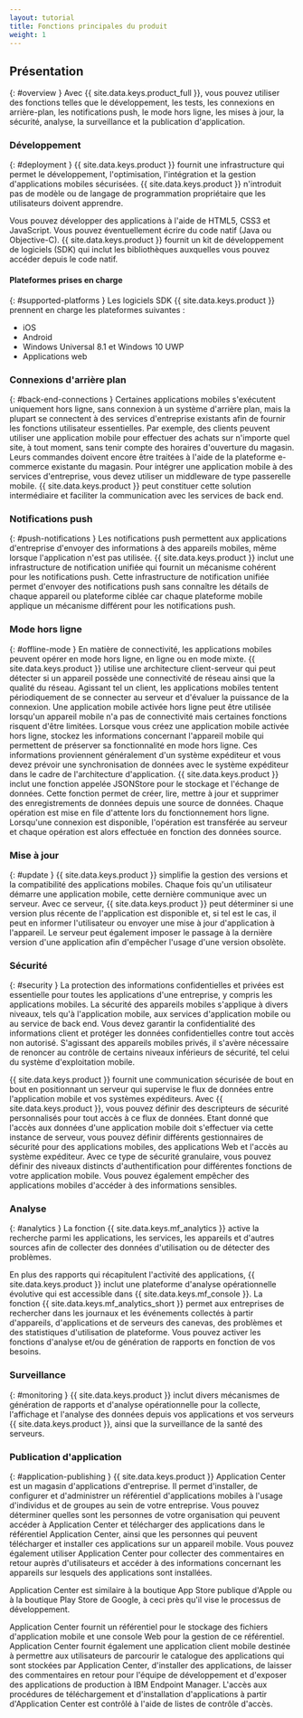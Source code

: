 ```yaml
---
layout: tutorial
title: Fonctions principales du produit
weight: 1
---
```

<!-- NLS_CHARSET=UTF-8 -->
## Présentation
{: #overview }
Avec {{ site.data.keys.product_full }}, vous pouvez utiliser des fonctions telles que le développement, les tests, les connexions en arrière-plan, les notifications push, le mode hors ligne, les mises à jour, la sécurité, analyse, la surveillance et la publication d'application.

### Développement
{: #deployment }
{{ site.data.keys.product }} fournit une infrastructure qui permet le développement, l'optimisation, l'intégration et la gestion d'applications mobiles sécurisées. {{ site.data.keys.product }} n'introduit pas de modèle ou de langage de programmation propriétaire que les utilisateurs doivent apprendre.

Vous pouvez développer des applications à l'aide de HTML5, CSS3 et JavaScript. Vous pouvez éventuellement écrire du code natif (Java ou Objective-C). {{ site.data.keys.product }}
fournit un kit de développement de logiciels (SDK) qui inclut les bibliothèques auxquelles vous pouvez accéder depuis le code natif.

#### Plateformes prises en charge
{: #supported-platforms }
Les logiciels SDK {{ site.data.keys.product }} prennent en charge les plateformes suivantes :

* iOS
* Android
* Windows Universal 8.1 et Windows 10 UWP
* Applications web

### Connexions d'arrière plan
{: #back-end-connections }
Certaines applications mobiles s'exécutent uniquement hors ligne, sans connexion à un système d'arrière plan, mais la plupart se connectent à des services d'entreprise existants afin de fournir les fonctions utilisateur essentielles. Par exemple, des clients peuvent utiliser une application mobile pour effectuer des achats sur n'importe quel site, à tout moment, sans tenir compte des horaires d'ouverture du  magasin. Leurs commandes doivent encore être traitées à l'aide de la plateforme e-commerce existante du magasin. Pour intégrer une application mobile à des services d'entreprise, vous devez utiliser un middleware de type passerelle mobile. {{ site.data.keys.product }} peut constituer cette solution intermédiaire et faciliter la communication avec les services de back end.

### Notifications push
{: #push-notifications }
Les notifications push permettent aux applications d'entreprise d'envoyer des informations à des appareils mobiles, même lorsque l'application n'est pas utilisée. {{ site.data.keys.product }} inclut une infrastructure de notification unifiée qui fournit un mécanisme cohérent pour les notifications push. Cette infrastructure de notification unifiée permet d'envoyer des notifications push sans connaître les détails de chaque appareil ou plateforme ciblée car chaque plateforme mobile applique un mécanisme différent pour les notifications push.

### Mode hors ligne
{: #offline-mode }
En matière de connectivité, les applications mobiles peuvent opérer en mode hors ligne, en ligne ou en mode mixte. {{ site.data.keys.product }}
utilise une architecture client-serveur qui peut détecter si un appareil possède une connectivité de réseau ainsi que la qualité du réseau. Agissant tel un client, les applications mobiles tentent périodiquement de se connecter au serveur et d'évaluer la puissance de la connexion. Une application mobile activée hors ligne peut être utilisée lorsqu'un appareil mobile n'a pas de connectivité mais certaines fonctions risquent d'être limitées. Lorsque
vous créez une application mobile activée hors ligne, stockez les informations concernant l'appareil mobile qui permettent de préserver sa fonctionnalité en
mode hors ligne. Ces informations proviennent généralement d'un système expéditeur et vous devez prévoir une synchronisation de données avec le système expéditeur dans le cadre de l'architecture d'application. {{ site.data.keys.product }} inclut une fonction appelée JSONStore pour le stockage et l'échange de données. Cette fonction permet de créer, lire, mettre à jour et supprimer des enregistrements de données depuis une source de données. Chaque opération est mise en file d'attente lors du fonctionnement hors ligne. Lorsqu'une connexion est disponible, l'opération est transférée au serveur et chaque opération est alors effectuée en fonction des données source.

### Mise à jour
{: #update }
{{ site.data.keys.product }} simplifie la gestion des versions et la compatibilité des applications mobiles. Chaque fois qu'un utilisateur démarre une application mobile, cette dernière communique avec un serveur. Avec ce serveur, {{ site.data.keys.product }} peut déterminer si une version plus récente de l'application est disponible et, si tel est le cas, il peut en informer l'utilisateur ou envoyer une mise à jour d'application à l'appareil. Le serveur peut également imposer le passage à la dernière version d'une application afin d'empêcher l'usage d'une version obsolète.

### Sécurité
{: #security }
La protection des informations confidentielles et privées est essentielle pour toutes les applications d'une entreprise, y compris les applications mobiles. La sécurité des appareils mobiles s'applique à divers niveaux, tels qu'à l'application mobile, aux services d'application mobile ou au service de back end. Vous devez garantir la confidentialité des informations client et protéger les données confidentielles contre tout accès non autorisé. S'agissant
des appareils mobiles privés, il s'avère nécessaire de renoncer au contrôle de certains niveaux inférieurs de sécurité, tel celui du système d'exploitation
mobile.

{{ site.data.keys.product }} fournit une communication sécurisée de bout en bout en positionnant un serveur qui supervise le flux de données entre l'application mobile et vos systèmes expéditeurs. Avec {{ site.data.keys.product }}, vous pouvez définir des descripteurs de sécurité personnalisés pour tout accès à ce flux de données. Etant donné que l'accès aux données d'une application mobile doit s'effectuer via cette instance de serveur, vous pouvez définir différents gestionnaires de sécurité pour des applications mobiles, des applications Web et l'accès au système expéditeur. Avec ce type de sécurité granulaire, vous pouvez définir des niveaux distincts d'authentification pour différentes fonctions de votre application mobile. Vous
pouvez également empêcher des applications mobiles d'accéder à des informations sensibles.

### Analyse
{: #analytics }
La fonction {{ site.data.keys.mf_analytics }} active la recherche parmi les applications, les services, les appareils et d'autres sources afin de collecter des données d'utilisation ou de détecter des problèmes.

En
plus des rapports qui récapitulent l'activité des applications,
{{ site.data.keys.product }} inclut une plateforme d'analyse
opérationnelle évolutive qui est accessible dans {{ site.data.keys.mf_console }}. La fonction {{ site.data.keys.mf_analytics_short }} permet aux entreprises de rechercher dans les journaux et les événements collectés à partir d'appareils, d'applications et de serveurs des canevas, des problèmes et des statistiques d'utilisation de plateforme. Vous pouvez activer les fonctions d'analyse et/ou de génération de rapports en fonction de vos besoins.

### Surveillance
{: #monitoring }
{{ site.data.keys.product }} inclut divers mécanismes de génération de rapports et d'analyse opérationnelle pour la collecte, l'affichage et l'analyse des données depuis vos applications et vos serveurs {{ site.data.keys.product }}, ainsi que la surveillance de la santé des serveurs.

### Publication d'application
{: #application-publishing }
{{ site.data.keys.product }} Application Center
est un magasin d'applications d'entreprise. Il permet d'installer, de configurer et d'administrer un référentiel d'applications mobiles à l'usage d'individus et de groupes au sein de votre entreprise. Vous pouvez déterminer quelles sont les personnes de votre organisation qui peuvent accéder à Application Center et télécharger des applications dans le référentiel Application Center, ainsi que les personnes qui peuvent télécharger et installer ces applications sur un appareil mobile. Vous pouvez également utiliser Application Center pour collecter des commentaires en retour auprès d'utilisateurs et accéder à des informations concernant
les appareils sur lesquels des applications sont installées.

Application Center est similaire à la boutique App Store publique d'Apple ou à la boutique Play Store de Google, à ceci près qu'il vise le processus de développement.

Application Center fournit un référentiel pour le stockage des fichiers d'application mobile et une console Web pour la gestion de ce référentiel. Application Center fournit également une application client mobile destinée à permettre aux utilisateurs de parcourir le catalogue des applications qui sont stockées par Application Center, d'installer des applications, de laisser des commentaires en retour pour l'équipe de développement et d'exposer des applications de production à IBM Endpoint Manager. L'accès aux procédures de téléchargement et d'installation d'applications à partir d'Application Center est contrôlé à l'aide de listes de contrôle d'accès.
